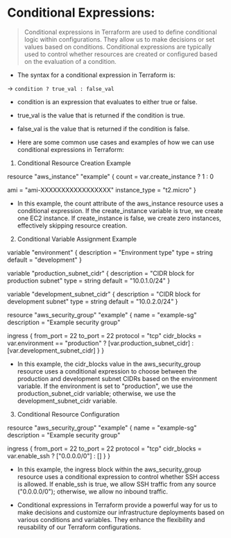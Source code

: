 # Conditional Expressions:

> Conditional expressions in Terraform are used to define conditional logic within configurations. They allow us to make decisions or set values based on conditions. Conditional expressions are typically used to control whether resources are created or configured based on the evaluation of a condition.

* The syntax for a conditional expression in Terraform is:

-> ``condition ? true_val : false_val``


* condition is an expression that evaluates to either true or false.

* true_val is the value that is returned if the condition is true.

* false_val is the value that is returned if the condition is false.


* Here are some common use cases and examples of how we can use conditional expressions in Terraform:

1. Conditional Resource Creation Example

resource "aws_instance" "example" {
  count = var.create_instance ? 1 : 0

  ami           = "ami-XXXXXXXXXXXXXXXXX"
  instance_type = "t2.micro"
}

* In this example, the count attribute of the aws_instance resource uses a conditional expression. If the create_instance variable is true, we create one EC2 instance. If create_instance is false, we create zero instances, effectively skipping resource creation.


2. Conditional Variable Assignment Example

variable "environment" {
  description = "Environment type"
  type        = string
  default     = "development"
}

variable "production_subnet_cidr" {
  description = "CIDR block for production subnet"
  type        = string
  default     = "10.0.1.0/24"
}

variable "development_subnet_cidr" {
  description = "CIDR block for development subnet"
  type        = string
  default     = "10.0.2.0/24"
}

resource "aws_security_group" "example" {
  name        = "example-sg"
  description = "Example security group"

  ingress {
    from_port   = 22
    to_port     = 22
    protocol    = "tcp"
    cidr_blocks = var.environment == "production" ? [var.production_subnet_cidr] : [var.development_subnet_cidr]
  }
}

* In this example, the cidr_blocks value in the aws_security_group resource uses a conditional expression to choose between the production and development subnet CIDRs based on the environment variable. If the environment is set to "production", we use the production_subnet_cidr variable; otherwise, we use the development_subnet_cidr variable.


3. Conditional Resource Configuration

resource "aws_security_group" "example" {
  name = "example-sg"
  description = "Example security group"

  ingress {
    from_port   = 22
    to_port     = 22
    protocol    = "tcp"
    cidr_blocks = var.enable_ssh ? ["0.0.0.0/0"] : []
  }
}

* In this example, the ingress block within the aws_security_group resource uses a conditional expression to control whether SSH access is allowed. If enable_ssh is true, we allow SSH traffic from any source ("0.0.0.0/0"); otherwise, we allow no inbound traffic.

* Conditional expressions in Terraform provide a powerful way for us to make decisions and customize our infrastructure deployments based on various conditions and variables. They enhance the flexibility and reusability of our Terraform configurations.